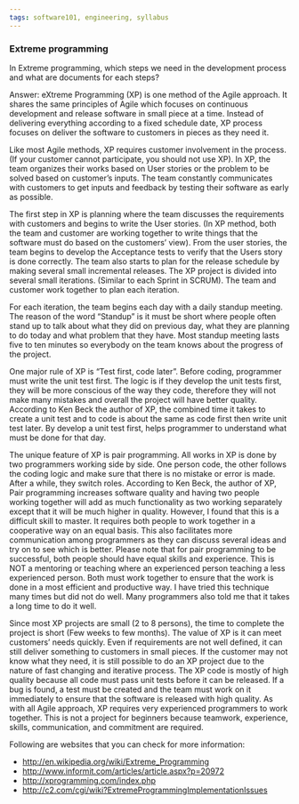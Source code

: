 ```yaml
---
tags: software101, engineering, syllabus
---
```

### Extreme programming
In Extreme programming, which steps we need in the development process and what are documents for each steps?

Answer: eXtreme Programming (XP) is one method of the Agile approach. It shares the same principles of Agile which focuses on continuous development and release software in small piece at a time. Instead of delivering everything according to a fixed schedule date, XP process focuses on deliver the software to customers in pieces as they need it.

Like most Agile methods, XP requires customer involvement in the process. (If your customer cannot participate, you should not use XP). In XP, the team organizes their works based on User stories or the problem to be solved based on customer’s inputs. The team constantly communicates with customers to get inputs and feedback by testing their software as early as possible.

The first step in XP is planning where the team discusses the requirements with customers and begins to write the User stories. (In XP method, both the team and customer are working together to write things that the software must do based on the customers’ view). From the user stories, the team begins to develop the Acceptance tests to verify that the Users story is done correctly. The team also starts to plan for the release schedule by making several small incremental releases. The XP project is divided into several small iterations. (Similar to each Sprint in SCRUM). The team and customer work together to plan each iteration.

For each iteration, the team begins each day with a daily standup meeting. The reason of the word “Standup” is it must be short where people often stand up to talk about what they did on previous day, what they are planning to do today and what problem that they have. Most standup meeting lasts five to ten minutes so everybody on the team knows about the progress of the project.

One major rule of XP is “Test first, code later”. Before coding, programmer must write the unit test first. The logic is if they develop the unit tests first, they will be more conscious of the way they code, therefore they will not make many mistakes and overall the project will have better quality. According to Ken Beck the author of XP, the combined time it takes to create a unit test and to code is about the same as code first then write unit test later. By develop a unit test first, helps programmer to understand what must be done for that day.

The unique feature of XP is pair programming. All works in XP is done by two programmers working side by side. One person code, the other follows the coding logic and make sure that there is no mistake or error is made. After a while, they switch roles. According to Ken Beck, the author of XP, Pair programming increases software quality and having two people working together will add as much functionality as two working separately except that it will be much higher in quality. However, I found that this is a difficult skill to master. It requires both people to work together in a cooperative way on an equal basis. This also facilitates more communication among programmers as they can discuss several ideas and try on to see which is better. Please note that for pair programming to be successful, both people should have equal skills and experience. This is NOT a mentoring or teaching where an experienced person teaching a less experienced person. Both must work together to ensure that the work is done in a most efficient and productive way. I have tried this technique many times but did not do well. Many programmers also told me that it takes a long time to do it well.

Since most XP projects are small (2 to 8 persons), the time to complete the project is short (Few weeks to few months). The value of XP is it can meet customers’ needs quickly. Even if requirements are not well defined, it can still deliver something to customers in small pieces. If the customer may not know what they need, it is still possible to do an XP project due to the nature of fast changing and iterative process. The XP code is mostly of high quality because all code must pass unit tests before it can be released. If a bug is found, a test must be created and the team must work on it immediately to ensure that the software is released with high quality. As with all Agile approach, XP requires very experienced programmers to work together. This is not a project for beginners because teamwork, experience, skills, communication, and commitment are required.

Following are websites that you can check for more information:
* http://en.wikipedia.org/wiki/Extreme_Programming
* http://www.informit.com/articles/article.aspx?p=20972
* http://xprogramming.com/index.php
* http://c2.com/cgi/wiki?ExtremeProgrammingImplementationIssues
